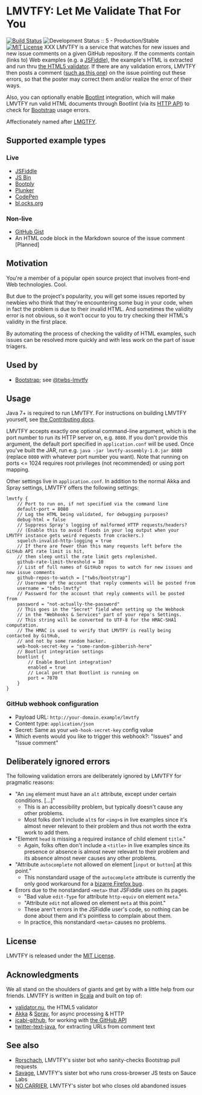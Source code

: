 LMVTFY: Let Me Validate That For You
======
[![Build Status](https://travis-ci.org/cvrebert/lmvtfy.svg?branch=master)](https://travis-ci.org/cvrebert/lmvtfy)
![Development Status :: 5 - Production/Stable](https://img.shields.io/badge/maturity-stable-green.svg "Development Status :: 5 - Production/Stable")
[![MIT License](https://img.shields.io/github/license/cvrebert/lmvtfy.svg)](https://github.com/cvrebert/lmvtfy/blob/master/LICENSE.txt)
XXX
LMVTFY is a service that watches for new issues and new issue comments on a given GitHub repository. If the comments contain (links to) Web examples (e.g. a [JSFiddle](http://jsfiddle.net)), the example's HTML is extracted and run thru [the HTML5 validator](http://validator.github.io). If there are any validation errors, LMVTFY then posts a comment ([such as this one](https://github.com/twbs/bootstrap/issues/11984#issuecomment-46140343)) on the issue pointing out these errors, so that the poster may correct them and/or realize the error of their ways.

Also, you can optionally enable [Bootlint](https://github.com/twbs/bootlint) integration, which will make LMVTFY run valid HTML documents through Bootlint (via its [HTTP API](https://github.com/twbs/bootlint#http-api)) to check for [Bootstrap](https://github.com/twbs/bootstrap) usage errors.

Affectionately named after [LMGTFY](http://knowyourmeme.com/memes/sites/let-me-google-that-for-you-lmgtfy).

## Supported example types
### Live
* [JSFiddle](http://jsfiddle.net)
* [JS Bin](http://jsbin.com)
* [Bootply](http://www.bootply.com)
* [Plunker](http://plnkr.co)
* [CodePen](http://codepen.io)
* [bl.ocks.org](http://bl.ocks.org)

### Non-live
* [GitHub Gist](https://gist.github.com)
* An HTML code block in the Markdown source of the issue comment [Planned]

## Motivation
You're a member of a popular open source project that involves front-end Web technologies. Cool.

But due to the project's popularity, you will get some issues reported by newbies who think that they're encountering some bug in your code, when in fact the problem is due to their invalid HTML. And sometimes the validity error is not obvious, so it won't occur to you to try checking their HTML's validity in the first place.

By automating the process of checking the validity of HTML examples, such issues can be resolved more quickly and with less work on the part of issue triagers.

## Used by
* [Bootstrap](https://github.com/twbs/bootstrap); see [@twbs-lmvtfy](https://github.com/twbs-lmvtfy)

## Usage
Java 7+ is required to run LMVTFY. For instructions on building LMVTFY yourself, see [the Contributing docs](https://github.com/cvrebert/lmvtfy/blob/master/CONTRIBUTING.md).

LMVTFY accepts exactly one optional command-line argument, which is the port number to run its HTTP server on, e.g. `8080`. If you don't provide this argument, the default port specified in `application.conf` will be used. Once you've built the JAR, run e.g. `java -jar lmvtfy-assembly-1.0.jar 8080` (replace `8080` with whatever port number you want). Note that running on ports <= 1024 requires root privileges (not recommended) or using port mapping.

Other settings live in `application.conf`. In addition to the normal Akka and Spray settings, LMVTFY offers the following settings:
```
lmvtfy {
    // Port to run on, if not specified via the command line
    default-port = 8080
    // Log the HTML being validated, for debugging purposes?
    debug-html = false
    // Suppress Spray's logging of malformed HTTP requests/headers?
    // (Enable this to avoid floods in your log output when your LMVTFY instance gets weird requests from crackers.)
    squelch-invalid-http-logging = true
    // If there are fewer than this many requests left before the GitHub API rate limit is hit,
    // then sleep until the rate limit gets replenished.
    github-rate-limit-threshold = 10
    // List of full names of GitHub repos to watch for new issues and new issue comments
    github-repos-to-watch = ["twbs/bootstrap"]
    // Username of the account that reply comments will be posted from
    username = "twbs-lmvtfy"
    // Password for the account that reply comments will be posted from
    password = "not-actually-the-password"
    // This goes in the "Secret" field when setting up the Webhook
    // in the "Webhooks & Services" part of your repo's Settings.
    // This string will be converted to UTF-8 for the HMAC-SHA1 computation.
    // The HMAC is used to verify that LMVTFY is really being contacted by GitHub,
    // and not by some random hacker.
    web-hook-secret-key = "some-random-gibberish-here"
    // Bootlint integration settings
    bootlint {
        // Enable Bootlint integration?
        enabled = true
        // Local port that Bootlint is running on
        port = 7070
    }
}
```

### GitHub webhook configuration
* Payload URL: `http://your-domain.example/lmvtfy`
* Content type: `application/json`
* Secret: Same as your `web-hook-secret-key` config value
* Which events would you like to trigger this webhook?: "Issues" and "Issue comment"

## Deliberately ignored errors
The following validation errors are deliberately ignored by LMVTFY for pragmatic reasons:
* "An `img` element must have an `alt` attribute, except under certain conditions. [...]"
  * This is an accessibility problem, but typically doesn't cause any other problems.
  * Most folks don't include `alt`s for `<img>`s in live examples since it's almost never relevant to their problem and thus not worth the extra work to add them.
* "Element `head` is missing a required instance of child element `title`."
  * Again, folks often don't include a `<title>` in live examples since its presence or absence is almost never relevant to their problem and its absence almost never causes any other problems.
* "Attribute `autocomplete` not allowed on element [`input` or `button`] at this point."
  * This nonstandard usage of the `autocomplete` attribute is currently the only good workaround for a [bizarre Firefox bug](https://bugzilla.mozilla.org/show_bug.cgi?id=654072).
* Errors due to the nonstandard `<meta>` that JSFiddle uses on its pages.
  * "Bad value `edit-Type` for attribute `http-equiv` on element `meta`."
  * "Attribute `edit` not allowed on element `meta` at this point."
  * These aren't errors in the JSFiddle user's code, so nothing can be done about them and it's pointless to complain about them.
  * In practice, this nonstandard `<meta>` causes no problems.

## License
LMVTFY is released under the [MIT License](https://github.com/cvrebert/lmvtfy/blob/master/LICENSE.txt).

## Acknowledgments
We all stand on the shoulders of giants and get by with a little help from our friends. LMVTFY is written in [Scala](http://www.scala-lang.org) and built on top of:
* [validator.nu](https://github.com/validator/validator), the HTML5 validator
* [Akka](http://akka.io) & [Spray](http://spray.io), for async processing & HTTP
* [jcabi-github](https://github.com/jcabi/jcabi-github), for working with [the GitHub API](https://developer.github.com/v3/)
* [twitter-text-java](https://github.com/twitter/twitter-text/tree/master/java), for extracting URLs from comment text

## See also
* [Rorschach](https://github.com/twbs/rorschach), LMVTFY's sister bot who sanity-checks Bootstrap pull requests
* [Savage](https://github.com/cvrebert/savage), LMVTFY's sister bot who runs cross-browser JS tests on Sauce Labs
* [NO CARRIER](https://github.com/twbs/no-carrier), LMVTFY's sister bot who closes old abandoned issues
